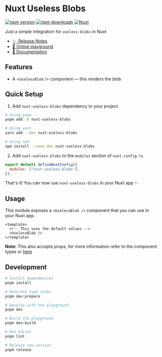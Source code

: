 # Nuxt Useless Blobs

[![npm version][npm-version-src]][npm-version-href]
[![npm downloads][npm-downloads-src]][npm-downloads-href]
[![Nuxt][nuxt-src]][nuxt-href]

Just a simple integration for `useless-blobs` in Nuxt

- [✨ &nbsp;Release Notes](/CHANGELOG.md)
- [🏀 Online playground](https://stackblitz.com/github/your-org/nuxt-useless-blobs?file=playground%2Fapp.vue)
- [📖 Documentation](https://github.com/jbukuts/useless-blobs/tree/main)

## Features

- A <`UselessBlob` /> component &mdash; this renders the blob

## Quick Setup

1. Add `nuxt-useless-blobs` dependency to your project

```bash
# Using pnpm
pnpm add -D nuxt-useless-blobs

# Using yarn
yarn add --dev nuxt-useless-blobs

# Using npm
npm install --save-dev nuxt-useless-blobs
```

2. Add `nuxt-useless-blobs` to the `modules` section of `nuxt.config.ts`

```js
export default defineNuxtConfig({
  modules: ["nuxt-useless-blobs"],
});
```

That's it! You can now use `nuxt-useless-blobs` in your Nuxt app ✨

## Usage

This module exposes a `<UselessBlob />` component that you can use in your Nuxt app.

```vue
<template>
  <!-- This uses the default values -->
  <UselessBlob />
</template>
```

**Note:** This also accepts props, for more information refer to the component types or [here](https://github.com/jbukuts/useless-blobs/tree/main)

## Development

```bash
# Install dependencies
pnpm install

# Generate type stubs
pnpm dev:prepare

# Develop with the playground
pnpm dev

# Build the playground
pnpm dev:build

# Run ESLint
pnpm lint

# Release new version
pnpm release
```

<!-- Badges -->

[npm-version-src]: https://img.shields.io/npm/v/nuxt-useless-blobs/latest.svg?style=flat&colorA=18181B&colorB=28CF8D
[npm-version-href]: https://npmjs.com/package/nuxt-useless-blobs
[npm-downloads-src]: https://img.shields.io/npm/dm/nuxt-useless-blobs.svg?style=flat&colorA=18181B&colorB=28CF8D
[npm-downloads-href]: https://npmjs.com/package/nuxt-useless-blobs
[nuxt-src]: https://img.shields.io/badge/Nuxt-18181B?logo=nuxt.js
[nuxt-href]: https://nuxt.com
